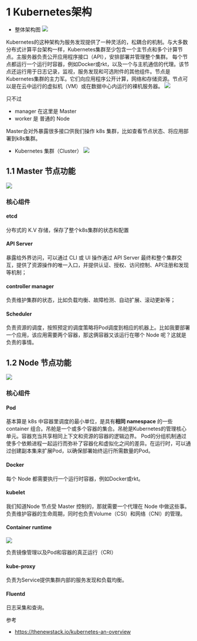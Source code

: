 # 1 Kubernetes架构
- 整体架构图
![](https://img-blog.csdnimg.cn/20201227162743754.png?x-oss-process=image/watermark,type_ZmFuZ3poZW5naGVpdGk,shadow_10,text_SmF2YUVkZ2U=,size_1,color_FFFFFF,t_70)

Kubernetes的这种架构为服务发现提供了一种灵活的，松耦合的机制。与大多数分布式计算平台架构一样，Kubernetes集群至少包含一个主节点和多个计算节点。主服务器负责公开应用程序接口（API），安排部署并管理整个集群。
每个节点都运行一个运行时容器，例如Docker或rkt，以及一个与主机通信的代理。该节点还运行用于日志记录，监视，服务发现和可选附件的其他组件。节点是Kubernetes集群的主力军。它们向应用程序公开计算，网络和存储资源。节点可以是在云中运行的虚拟机（VM）或在数据中心内运行的裸机服务器。
![](https://img-blog.csdnimg.cn/20201227155709834.png?x-oss-process=image/watermark,type_ZmFuZ3poZW5naGVpdGk,shadow_10,text_SmF2YUVkZ2U=,size_1,color_FFFFFF,t_70)

 只不过 
- manager 在这里是 Master
- worker 是 普通的 Node

Master会对外暴露很多接口供我们操作 k8s 集群，比如查看节点状态、将应用部署到k8s集群。
- Kubernetes 集群（Cluster）
![](https://img-blog.csdnimg.cn/20210112221020243.png?x-oss-process=image/watermark,type_ZmFuZ3poZW5naGVpdGk,shadow_10,text_SmF2YUVkZ2U=,size_1,color_FFFFFF,t_70)

## 1.1 Master 节点功能
![](https://img-blog.csdnimg.cn/20201227155733397.png?x-oss-process=image/watermark,type_ZmFuZ3poZW5naGVpdGk,shadow_10,text_SmF2YUVkZ2U=,size_1,color_FFFFFF,t_70)
### 核心组件
#### etcd
分布式的 K.V 存储，保存了整个k8s集群的状态和配置
#### API Server
暴露给外界访问，可以通过 CLI 或 UI  操作通过 API Server 最终和整个集群交互，提供了资源操作的唯一入口，并提供认证、授权、访问控制、API注册和发现等机制；
#### controller manager
负责维护集群的状态，比如负载均衡、故障检测、自动扩展、滚动更新等；
#### Scheduler
负责资源的调度，按照预定的调度策略将Pod调度到相应的机器上。比如我要部署一个应用，该应用需要两个容器，那这俩容器又该运行在哪个 Node 呢？这就是负责的事情。

## 1.2 Node 节点功能
![](https://img-blog.csdnimg.cn/20201227160931908.png?x-oss-process=image/watermark,type_ZmFuZ3poZW5naGVpdGk,shadow_10,text_SmF2YUVkZ2U=,size_1,color_FFFFFF,t_70)

### 核心组件
#### Pod
基本算是 k8s 中容器里调度的最小单位，是具有**相同 namespace** 的一些 container 组合。吊舱是一个或多个容器的集合。吊舱是Kubernetes的管理核心单元。容器充当共享相同上下文和资源的容器的逻辑边界。 Pod的分组机制通过使多个依赖进程一起运行而弥补了容器化和虚拟化之间的差异。在运行时，可以通过创建副本集来扩展Pod，以确保部署始终运行所需数量的Pod。

#### Docker
每个 Node 都需要执行一个运行时容器，例如Docker或rkt。

#### kubelet
我们知道Node 节点受 Master 控制的，那就需要一个代理在 Node 中做这些事。负责维护容器的生命周期，同时也负责Volume（CSI）和网络（CNI）的管理。

#### Container runtime
![](https://img-blog.csdnimg.cn/20210112220908927.png?x-oss-process=image/watermark,type_ZmFuZ3poZW5naGVpdGk,shadow_10,text_SmF2YUVkZ2U=,size_1,color_FFFFFF,t_70)

负责镜像管理以及Pod和容器的真正运行（CRI）
#### kube-proxy
负责为Service提供集群内部的服务发现和负载均衡。

#### Fluentd
日志采集和查询。

参考
- https://thenewstack.io/kubernetes-an-overview